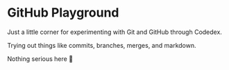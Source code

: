 # GitHub Playground


Just a little corner for experimenting with Git and GitHub through Codedex.

Trying out things like commits, branches, merges, and markdown.

Nothing serious here 🚧
